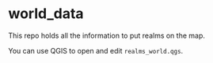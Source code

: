 # world_data

This repo holds all the information to put realms on the map.

You can use QGIS to open and edit `realms_world.qgs`.

